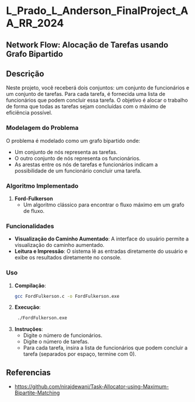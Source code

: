 # L_Prado_L_Anderson_FinalProject_AA_RR_2024

## Network Flow: Alocação de Tarefas usando Grafo Bipartido

## Descrição

Neste projeto, você receberá dois conjuntos: um conjunto de funcionários e um conjunto de tarefas. Para cada tarefa, é fornecida uma lista de funcionários que podem concluir essa tarefa. O objetivo é alocar o trabalho de forma que todas as tarefas sejam concluídas com o máximo de eficiência possível.

### Modelagem do Problema

O problema é modelado como um grafo bipartido onde:
- Um conjunto de nós representa as tarefas.
- O outro conjunto de nós representa os funcionários.
- As arestas entre os nós de tarefas e funcionários indicam a possibilidade de um funcionário concluir uma tarefa.

### Algoritmo Implementado

1. **Ford-Fulkerson**
   - Um algoritmo clássico para encontrar o fluxo máximo em um grafo de fluxo.
   

### Funcionalidades

- **Visualização do Caminho Aumentado**: A interface do usuário permite a visualização do caminho aumentado.
- **Leitura e Impressão**: O sistema lê as entradas diretamente do usuário e exibe os resultados diretamente no console.

### Uso

1. **Compilação**:
   ```sh
   gcc FordFulkerson.c -o FordFulkerson.exe
2. **Execução**:
   ```sh
    ./FordFulkerson.exe
3. **Instruções**:
    - Digite o número de funcionários.
    - Digite o número de tarefas.
    - Para cada tarefa, insira a lista de funcionários que podem concluir a tarefa (separados por espaço, termine com 0).



## Referencias
- https://github.com/nirajdewani/Task-Allocator-using-Maximum-Bipartite-Matching
